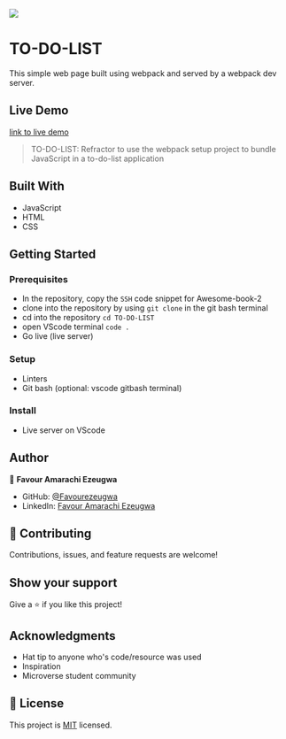 ![](https://img.shields.io/badge/Microverse-blueviolet)

# TO-DO-LIST

This simple web page built using webpack and served by a webpack dev server.

## Live Demo

[link to live demo](https://favourezeugwa.github.io/TO-DO-LIST/)

> TO-DO-LIST: Refractor to use the webpack setup project to bundle JavaScript in a to-do-list application

## Built With

- JavaScript
- HTML
- CSS

## Getting Started

### Prerequisites

- In the repository, copy the `SSH` code snippet for Awesome-book-2
- clone into the repository by using `git clone` in the git bash terminal
- cd into the repository `cd TO-DO-LIST`
- open VScode terminal `code .`
- Go live (live server)

### Setup

- Linters
- Git bash (optional: vscode gitbash terminal)

### Install

- Live server on VScode

## Author

👤 **Favour Amarachi Ezeugwa**

- GitHub: [@Favourezeugwa](https://github.com/Favourezeugwa)
- LinkedIn: [Favour Amarachi Ezeugwa](https://www.linkedin.com/in/favour-amarachi-ezeugwa-a5bb31149/)

## 🤝 Contributing

Contributions, issues, and feature requests are welcome!

## Show your support

Give a ⭐️ if you like this project!

## Acknowledgments

- Hat tip to anyone who's code/resource was used
- Inspiration
- Microverse student community

## 📝 License

This project is [MIT](./MIT.md) licensed.
